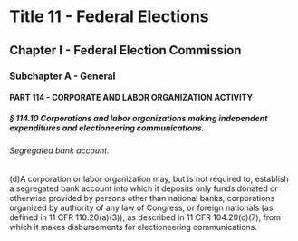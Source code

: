 
# Title 11 - Federal Elections
## Chapter I - Federal Election Commission
### Subchapter A - General
#### PART 114 - CORPORATE AND LABOR ORGANIZATION ACTIVITY
##### § 114.10 Corporations and labor organizations making independent expenditures and electioneering communications.
###### Segregated bank account.

(d)A corporation or labor organization may, but is not required to, establish a segregated bank account into which it deposits only funds donated or otherwise provided by persons other than national banks, corporations organized by authority of any law of Congress, or foreign nationals (as defined in 11 CFR 110.20(a)(3)), as described in 11 CFR 104.20(c)(7), from which it makes disbursements for electioneering communications.
